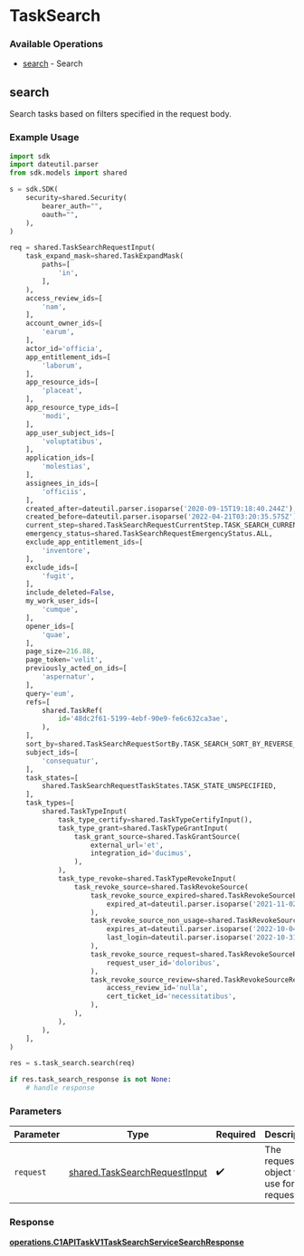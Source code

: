# TaskSearch

### Available Operations

* [search](#search) - Search

## search

Search tasks based on filters specified in the request body.

### Example Usage

```python
import sdk
import dateutil.parser
from sdk.models import shared

s = sdk.SDK(
    security=shared.Security(
        bearer_auth="",
        oauth="",
    ),
)

req = shared.TaskSearchRequestInput(
    task_expand_mask=shared.TaskExpandMask(
        paths=[
            'in',
        ],
    ),
    access_review_ids=[
        'nam',
    ],
    account_owner_ids=[
        'earum',
    ],
    actor_id='officia',
    app_entitlement_ids=[
        'laborum',
    ],
    app_resource_ids=[
        'placeat',
    ],
    app_resource_type_ids=[
        'modi',
    ],
    app_user_subject_ids=[
        'voluptatibus',
    ],
    application_ids=[
        'molestias',
    ],
    assignees_in_ids=[
        'officiis',
    ],
    created_after=dateutil.parser.isoparse('2020-09-15T19:18:40.244Z'),
    created_before=dateutil.parser.isoparse('2022-04-21T03:20:35.575Z'),
    current_step=shared.TaskSearchRequestCurrentStep.TASK_SEARCH_CURRENT_STEP_UNSPECIFIED,
    emergency_status=shared.TaskSearchRequestEmergencyStatus.ALL,
    exclude_app_entitlement_ids=[
        'inventore',
    ],
    exclude_ids=[
        'fugit',
    ],
    include_deleted=False,
    my_work_user_ids=[
        'cumque',
    ],
    opener_ids=[
        'quae',
    ],
    page_size=216.88,
    page_token='velit',
    previously_acted_on_ids=[
        'aspernatur',
    ],
    query='eum',
    refs=[
        shared.TaskRef(
            id='48dc2f61-5199-4ebf-90e9-fe6c632ca3ae',
        ),
    ],
    sort_by=shared.TaskSearchRequestSortBy.TASK_SEARCH_SORT_BY_REVERSE_TICKET_ID,
    subject_ids=[
        'consequatur',
    ],
    task_states=[
        shared.TaskSearchRequestTaskStates.TASK_STATE_UNSPECIFIED,
    ],
    task_types=[
        shared.TaskTypeInput(
            task_type_certify=shared.TaskTypeCertifyInput(),
            task_type_grant=shared.TaskTypeGrantInput(
                task_grant_source=shared.TaskGrantSource(
                    external_url='et',
                    integration_id='ducimus',
                ),
            ),
            task_type_revoke=shared.TaskTypeRevokeInput(
                task_revoke_source=shared.TaskRevokeSource(
                    task_revoke_source_expired=shared.TaskRevokeSourceExpired(
                        expired_at=dateutil.parser.isoparse('2021-11-02T19:26:40.219Z'),
                    ),
                    task_revoke_source_non_usage=shared.TaskRevokeSourceNonUsage(
                        expires_at=dateutil.parser.isoparse('2022-10-04T19:57:36.428Z'),
                        last_login=dateutil.parser.isoparse('2022-10-31T07:20:14.068Z'),
                    ),
                    task_revoke_source_request=shared.TaskRevokeSourceRequest(
                        request_user_id='doloribus',
                    ),
                    task_revoke_source_review=shared.TaskRevokeSourceReview(
                        access_review_id='nulla',
                        cert_ticket_id='necessitatibus',
                    ),
                ),
            ),
        ),
    ],
)

res = s.task_search.search(req)

if res.task_search_response is not None:
    # handle response
```

### Parameters

| Parameter                                                                      | Type                                                                           | Required                                                                       | Description                                                                    |
| ------------------------------------------------------------------------------ | ------------------------------------------------------------------------------ | ------------------------------------------------------------------------------ | ------------------------------------------------------------------------------ |
| `request`                                                                      | [shared.TaskSearchRequestInput](../../models/shared/tasksearchrequestinput.md) | :heavy_check_mark:                                                             | The request object to use for the request.                                     |


### Response

**[operations.C1APITaskV1TaskSearchServiceSearchResponse](../../models/operations/c1apitaskv1tasksearchservicesearchresponse.md)**

